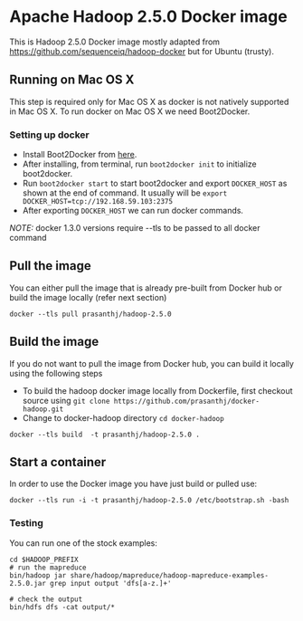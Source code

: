 # Apache Hadoop 2.5.0 Docker image

This is Hadoop 2.5.0 Docker image mostly adapted from https://github.com/sequenceiq/hadoop-docker but for Ubuntu (trusty).

## Running on Mac OS X

This step is required only for Mac OS X as docker is not natively supported in Mac OS X. To run docker on Mac OS X we need Boot2Docker.

### Setting up docker

* Install Boot2Docker from [here].
* After installing, from terminal, run `boot2docker init` to initialize boot2docker.
* Run `boot2docker start` to start boot2docker and export `DOCKER_HOST` as shown at the end of command. It usually will be `export DOCKER_HOST=tcp://192.168.59.103:2375`
* After exporting `DOCKER_HOST` we can run docker commands.

*NOTE:* docker 1.3.0 versions require --tls to be passed to all docker command

## Pull the image
You can either pull the image that is already pre-built from Docker hub or build the image locally (refer next section)
```
docker --tls pull prasanthj/hadoop-2.5.0
```

## Build the image
If you do not want to pull the image from Docker hub, you can build it locally using the following steps
* To build the hadoop docker image locally from Dockerfile, first checkout source using
`git clone https://github.com/prasanthj/docker-hadoop.git`
* Change to docker-hadoop directory `cd docker-hadoop`

```
docker --tls build  -t prasanthj/hadoop-2.5.0 .
```
## Start a container

In order to use the Docker image you have just build or pulled use:

```
docker --tls run -i -t prasanthj/hadoop-2.5.0 /etc/bootstrap.sh -bash
```

### Testing

You can run one of the stock examples:

```
cd $HADOOP_PREFIX
# run the mapreduce
bin/hadoop jar share/hadoop/mapreduce/hadoop-mapreduce-examples-2.5.0.jar grep input output 'dfs[a-z.]+'

# check the output
bin/hdfs dfs -cat output/*
```

[here]:https://github.com/boot2docker/osx-installer/releases
